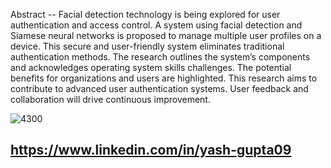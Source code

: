 Abstract -- Facial detection technology is being explored for user authentication and access control. A system using facial detection and Siamese neural networks is proposed to manage multiple user profiles on a device. This secure and user-friendly system eliminates traditional authentication methods. The research outlines the system’s components and acknowledges operating system skills challenges. The potential benefits for organizations and users are highlighted. This research aims to contribute to advanced user authentication systems. User feedback and collaboration will drive continuous improvement.

![4300](https://github.com/yash733/An-Implementation-of-Electronic-Device-User-Profile-Switching-using-Facial-Detection/assets/100533686/86b199d4-2c17-4bbe-b57a-bcf6832d67b5)
## https://www.linkedin.com/in/yash-gupta09
